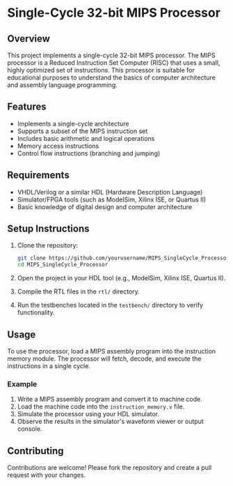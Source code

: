 # Single-Cycle 32-bit MIPS Processor

## Overview
This project implements a single-cycle 32-bit MIPS processor. The MIPS processor is a Reduced Instruction Set Computer (RISC) that uses a small, highly optimized set of instructions. This processor is suitable for educational purposes to understand the basics of computer architecture and assembly language programming.

## Features
- Implements a single-cycle architecture
- Supports a subset of the MIPS instruction set
- Includes basic arithmetic and logical operations
- Memory access instructions
- Control flow instructions (branching and jumping)

## Requirements
- VHDL/Verilog or a similar HDL (Hardware Description Language)
- Simulator/FPGA tools (such as ModelSim, Xilinx ISE, or Quartus II)
- Basic knowledge of digital design and computer architecture


## Setup Instructions
1. Clone the repository:
    ```sh
    git clone https://github.com/yourusername/MIPS_SingleCycle_Processor.git
    cd MIPS_SingleCycle_Processor
    ```

2. Open the project in your HDL tool (e.g., ModelSim, Xilinx ISE, Quartus II).

3. Compile the RTL files in the `rtl/` directory.

4. Run the testbenches located in the `testbench/` directory to verify functionality.

## Usage
To use the processor, load a MIPS assembly program into the instruction memory module. The processor will fetch, decode, and execute the instructions in a single cycle.

### Example
1. Write a MIPS assembly program and convert it to machine code.
2. Load the machine code into the `instruction_memory.v` file.
3. Simulate the processor using your HDL simulator.
4. Observe the results in the simulator's waveform viewer or output console.

## Contributing
Contributions are welcome! Please fork the repository and create a pull request with your changes.
